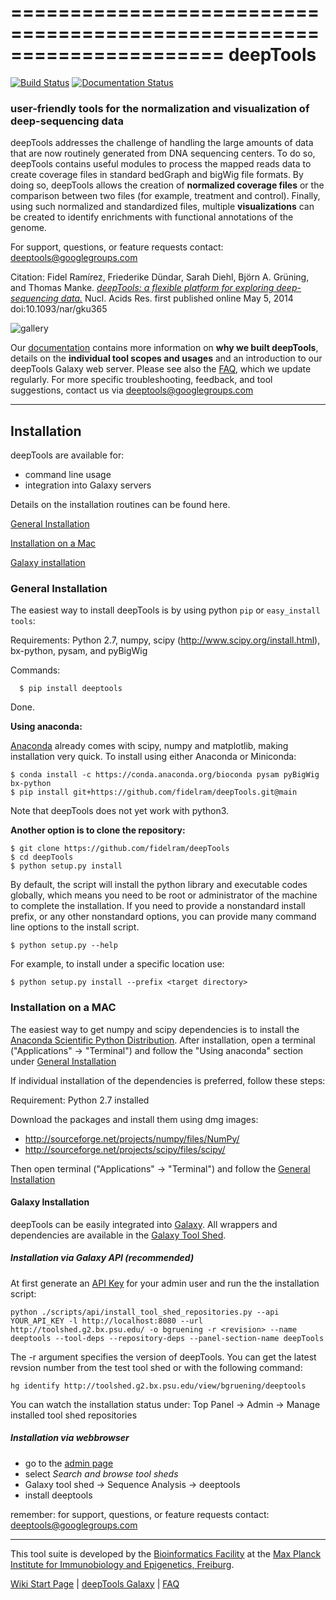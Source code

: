 ======================================================================
deepTools
======================================================================
[![Build Status](https://travis-ci.org/fidelram/deepTools.svg)](https://travis-ci.org/fidelram/deepTools) [![Documentation Status](https://readthedocs.org/projects/deeptools/badge/)](http://deeptools.readthedocs.org/)

### user-friendly tools for the normalization and visualization of deep-sequencing data

deepTools addresses the challenge of handling the large amounts of data 
that are now routinely generated from DNA sequencing centers. To do so, deepTools contains useful modules to process the mapped reads data to create coverage files in standard bedGraph and bigWig file formats. By doing so, deepTools allows the creation of **normalized coverage files** or the comparison between two files (for example, treatment and control). Finally, using such normalized and standardized files, multiple
**visualizations** can be created to identify enrichments with
functional annotations of the genome.

For support, questions, or feature requests contact: deeptools@googlegroups.com

Citation: Fidel Ramírez, Friederike Dündar, Sarah Diehl, Björn A. Grüning, and Thomas Manke. [_deepTools: a flexible platform for exploring deep-sequencing data._](http://nar.oxfordjournals.org/content/early/2014/05/05/nar.gku365.abstract) Nucl. Acids Res. first published online May 5, 2014 doi:10.1093/nar/gku365

![gallery](https://raw.github.com/fidelram/deepTools/master/examples/collage.png)

Our [documentation](http://deeptools.readthedocs.org/) contains more information on **why we built deepTools**, details on the **individual tool scopes and usages** and an introduction to our deepTools Galaxy web server. Please see also the [FAQ](http://deeptools.readthedocs.org/en/latest/content/help_faq.html), which we update regularly. For more specific troubleshooting, feedback, and tool suggestions, contact us via deeptools@googlegroups.com


-------------------------------------------------------------------------------------------------------------------

<a name="installation"/></a>
Installation
---------------

deepTools are available for:

* command line usage
* integration into Galaxy servers

Details on the installation routines can be found here.

[General Installation](#general)

[Installation on a Mac](#mac)

[Galaxy installation](#galaxy)


<a name="general"/></a>
### General Installation

The easiest way to install deepTools is by using python `pip` or `easy_install tools`:

Requirements: Python 2.7, numpy, scipy (http://www.scipy.org/install.html), bx-python, pysam, and pyBigWig

Commands:

      $ pip install deeptools
Done.


__Using anaconda:__

[Anaconda](https://www.continuum.io/downloads) already comes with scipy, numpy and matplotlib, making installation very quick. To install using either Anaconda or Miniconda:

    $ conda install -c https://conda.anaconda.org/bioconda pysam pyBigWig bx-python
    $ pip install git+https://github.com/fidelram/deepTools.git@main

Note that deepTools does not yet work with python3.

__Another option is to clone the repository:__
	
	$ git clone https://github.com/fidelram/deepTools
	$ cd deepTools
	$ python setup.py install
	
By default, the script will install the python library and executable
codes globally, which means you need to be root or administrator of
the machine to complete the installation. If you need to
provide a nonstandard install prefix, or any other nonstandard
options, you can provide many command line options to the install
script.

	$ python setup.py --help

For example, to install under a specific location use:

	$ python setup.py install --prefix <target directory>

<a name="mac"></a>
### Installation on a MAC

The easiest way to get numpy and scipy dependencies is to install the
[Anaconda Scientific Python Distribution](https://www.continuum.io/downloads). After installation, open
a terminal ("Applications" → "Terminal") and follow the "Using anaconda" section under [General Installation](#general)
  	   
If individual installation of the dependencies is preferred, follow 
these steps:

Requirement: Python 2.7 installed

Download the packages and install them using dmg images:
- http://sourceforge.net/projects/numpy/files/NumPy/
- http://sourceforge.net/projects/scipy/files/scipy/

Then open terminal ("Applications" → "Terminal")
and follow the [General Installation](#general)


<a name="trouble"/></a>

<a name="galaxy"/></a>
#### Galaxy Installation

deepTools can be easily integrated into [Galaxy](http://galaxyproject.org). All wrappers and dependencies are 
available in the [Galaxy Tool Shed](http://toolshed.g2.bx.psu.edu/view/bgruening/deeptools).


##### Installation via Galaxy API (recommended)

At first generate an [API Key](http://wiki.galaxyproject.org/Admin/API#Generate_the_Admin_Account_API_Key) for your admin 
user and run the the installation script:

	python ./scripts/api/install_tool_shed_repositories.py --api YOUR_API_KEY -l http://localhost:8080 --url http://toolshed.g2.bx.psu.edu/ -o bgruening -r <revision> --name deeptools --tool-deps --repository-deps --panel-section-name deepTools

The -r argument specifies the version of deepTools. You can get the latest revsion number from the test tool shed or with the following command:

	hg identify http://toolshed.g2.bx.psu.edu/view/bgruening/deeptools

You can watch the installation status under: Top Panel → Admin → Manage installed tool shed repositories


##### Installation via webbrowser

- go to the [admin page](http://localhost:8080/admin)
- select *Search and browse tool sheds*
- Galaxy tool shed → Sequence Analysis → deeptools
- install deeptools

remember: for support, questions, or feature requests contact: deeptools@googlegroups.com

------------------------------------

This tool suite is developed by the [Bioinformatics Facility](http://www1.ie-freiburg.mpg.de/bioinformaticsfac) at the [Max Planck Institute for Immunobiology and Epigenetics, Freiburg](http://www1.ie-freiburg.mpg.de/).

[Wiki Start Page](https://github.com/fidelram/deepTools/wiki) | [deepTools Galaxy](http://deeptools.ie-freiburg.mpg.de) | [FAQ](https://github.com/fidelram/deepTools/wiki/FAQ)
